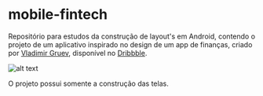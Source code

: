 # mobile-fintech

Repositório para estudos da construção de layout's em Android, contendo o projeto de um aplicativo inspirado no design de um app de finanças, criado por [Vladimir Gruev](https://dribbble.com/shots/14333038-finance-mobile-interface), disponível no [Dribbble](https://dribbble.com/).

![alt text](https://cdn.dribbble.com/users/774375/screenshots/14333038/media/5ff9d9cf32579690fe35b847fd5b11ed.png?compress=1&resize=1200x900)

O projeto possui somente a construção das telas.
